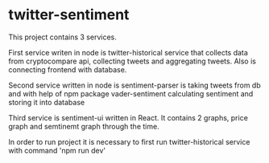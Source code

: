 # twitter-sentiment

This project contains 3 services.

First service writen in node is twitter-historical service that collects data from cryptocompare api, collecting tweets and aggregating tweets. 
Also is connecting frontend with database.

Second service written in node is sentiment-parser is taking tweets from db and with help of npm package vader-sentiment calculating sentiment 
and storing it into database

Third service is sentiment-ui written in React. It contains 2 graphs, price graph and semtinemt graph through the time.

In order to run project it is necessary to first run twitter-historical service with command 'npm run dev'
